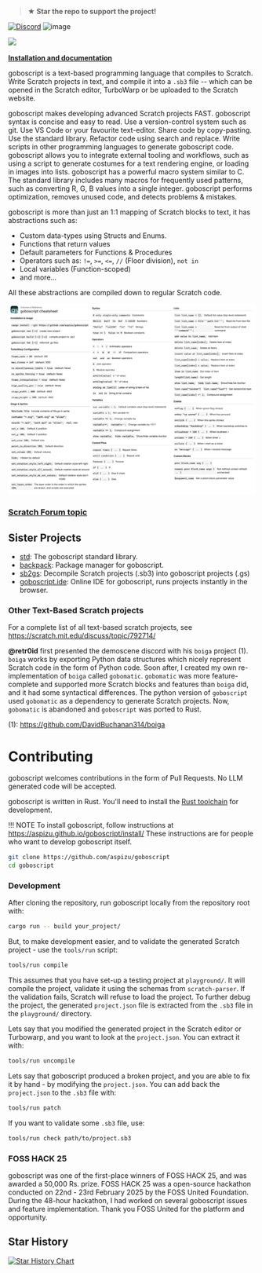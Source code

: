 > **★ Star the repo to support the project!**

[![Discord](https://img.shields.io/discord/1383762986887282829?style=flat&logo=discord&label=Discord)](https://discord.gg/MMfMkRuhAf) ![image](https://shields.io/crates/l/goboscript) 

![](https://u.cubeupload.com/aspizu/Untitled202412111914.png)

[**Installation and documentation**](https://aspizu.github.io/goboscript)

goboscript is a text-based programming language that compiles to Scratch. Write
Scratch projects in text, and compile it into a `.sb3` file -- which can be opened
in the Scratch editor, TurboWarp or be uploaded to the Scratch website.

goboscript makes developing advanced Scratch projects FAST. goboscript syntax is
concise and easy to read. Use a version-control system such as git. Use VS Code
or your favourite text-editor. Share code by copy-pasting. Use the standard library.
Refactor code using search and replace. Write scripts in other programming languages
to generate goboscript code. goboscript allows you to integrate external tooling and
workflows, such as using a script to generate costumes for a text rendering engine, 
or loading in images into lists. goboscript has a powerful macro system similar to C.
The standard library includes many macros for frequently used patterns, such as
converting R, G, B values into a single integer. goboscript performs optimization,
removes unused code, and detects problems & mistakes.

goboscript is more than just an 1:1 mapping of Scratch blocks to text, it has
abstractions such as:

  - Custom data-types using Structs and Enums.
  - Functions that return values
  - Default parameters for Functions & Procedures
  - Operators such as: `!=`, `>=`, `<=`, `//` (Floor division), `not in`
  - Local variables (Function-scoped)
  - and more...

All these abstractions are compiled down to regular Scratch code.

![](./assets/cheatsheet.webp)

### [Scratch Forum topic](https://scratch.mit.edu/discuss/topic/747370/)

## Sister Projects

 - [std](https://github.com/goboscript/std): The goboscript standard library.
 - [backpack](https://github.com/aspizu/backpack): Package manager for goboscript.
 - [sb2gs](https://github.com/aspizu/sb2gs): Decompile Scratch projects (.sb3) into goboscript projects (.gs)
 - [goboscript.ide](https://github.com/aspizu/goboscript.ide): Online IDE for goboscript, runs projects instantly in the browser.

### Other Text-Based Scratch projects

For a complete list of all text-based scratch projects, see <https://scratch.mit.edu/discuss/topic/792714/>

**@retr0id** first presented the demoscene discord with his `boiga` project (1). `boiga` works by
exporting Python data structures which nicely represent Scratch code in the form of
Python code. Soon after, I created my own re-implementation of `boiga` called `gobomatic`.
`gobomatic` was more feature-complete and supported more Scratch blocks and features than
`boiga` did, and it had some syntactical differences. The python version of `goboscript`
used `gobomatic` as a dependency to generate Scratch projects. Now, `gobomatic` is abandoned
and `goboscript` was ported to Rust.

(1): <https://github.com/DavidBuchanan314/boiga>

# Contributing

goboscript welcomes contributions in the form of Pull Requests.
No LLM generated code will be accepted.

goboscript is written in Rust. You'll need to install the [Rust toolchain](https://www.rust-lang.org/tools/install)
for development.

!!! NOTE
    To install goboscript, follow instructions at <https://aspizu.github.io/goboscript/install/>
    These instructions are for people who want to develop goboscript itself.

```sh
git clone https://github.com/aspizu/goboscript
cd goboscript
```

### Development

After cloning the repository, run goboscript locally from the repository root with:

```sh
cargo run -- build your_project/
```

But, to make development easier, and to validate the generated Scratch project - use
the `tools/run` script:

```sh
tools/run compile
```

This assumes that you have set-up a testing project at `playground/`.
It will compile the project, validate it using the schemas from `scratch-parser`.
If the validation fails, Scratch will refuse to load the project. To further debug
the project, the generated `project.json` file is extracted from the `.sb3` file in the
`playground/` directory.

Lets say that you modified the generated project in the Scratch editor or Turbowarp,
and you want to look at the `project.json`. You can extract it with:

```sh
tools/run uncompile
```

Lets say that goboscript produced a broken project, and you are able to fix it by hand -
by modifying the `project.json`. You can add back the `project.json` to the `.sb3` file
with:

```sh
tools/run patch
```

If you want to validate some `.sb3` file, use:

```sh
tools/run check path/to/project.sb3
```

### FOSS HACK 25

goboscript was one of the first-place winners of FOSS HACK 25, and was awarded a 50,000 Rs. prize.
FOSS HACK 25 was a open-source hackathon conducted on 22nd - 23rd February 2025 by the FOSS United
Foundation. During the 48-hour hackathon, I had worked on several goboscript issues and feature
implementation. Thank you FOSS United for the platform and opportunity.

## Star History

<a href="https://www.star-history.com/#aspizu/goboscript&Date">
 <picture>
   <source media="(prefers-color-scheme: dark)" srcset="https://api.star-history.com/svg?repos=aspizu/goboscript&type=Date&theme=dark" />
   <source media="(prefers-color-scheme: light)" srcset="https://api.star-history.com/svg?repos=aspizu/goboscript&type=Date" />
   <img alt="Star History Chart" src="https://api.star-history.com/svg?repos=aspizu/goboscript&type=Date" />
 </picture>
</a>
